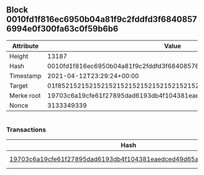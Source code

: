 ## Block 0010fd1f816ec6950b04a81f9c2fddfd3f68408576994e0f300fa63c0f59b6b6

Attribute | Value
--- | ---
Height | 13187
Hash | 0010fd1f816ec6950b04a81f9c2fddfd3f68408576994e0f300fa63c0f59b6b6
Timestamp | 2021-04-12T23:29:24+00:00
Target | 01f8521521521521521521521521521521521521521521521521521521521521
Merke root | 19703c6a19cfe61f27895dad6193db4f104381eaedced49d65a1eeed67a60043
Nonce | 3133349339

```

```

### Transactions

Hash | Amount
--- | ---
[19703c6a19cfe61f27895dad6193db4f104381eaedced49d65a1eeed67a60043](19703c6a19cfe61f27895dad6193db4f104381eaedced49d65a1eeed67a60043.md) | 10.00000000 SKEPTI 
